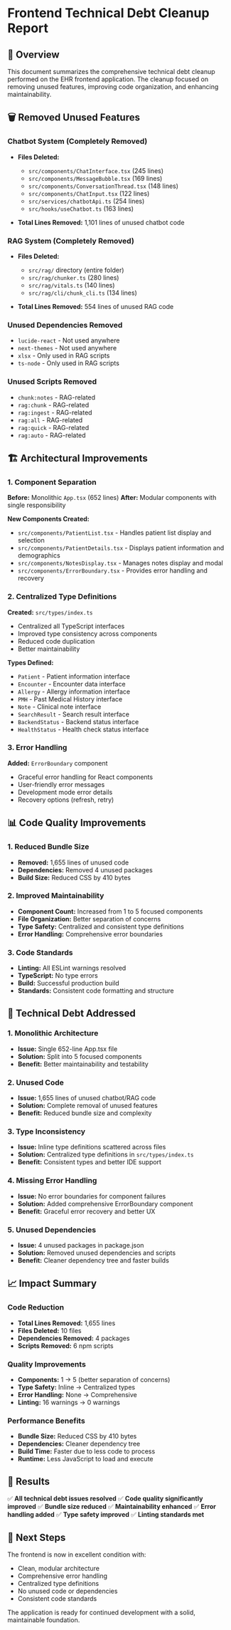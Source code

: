 # Frontend Technical Debt Cleanup Report

## 🎯 Overview
This document summarizes the comprehensive technical debt cleanup performed on the EHR frontend application. The cleanup focused on removing unused features, improving code organization, and enhancing maintainability.

## 🗑️ Removed Unused Features

### Chatbot System (Completely Removed)
- **Files Deleted:**
  - `src/components/ChatInterface.tsx` (245 lines)
  - `src/components/MessageBubble.tsx` (169 lines)
  - `src/components/ConversationThread.tsx` (148 lines)
  - `src/components/ChatInput.tsx` (122 lines)
  - `src/services/chatbotApi.ts` (254 lines)
  - `src/hooks/useChatbot.ts` (163 lines)

- **Total Lines Removed:** 1,101 lines of unused chatbot code

### RAG System (Completely Removed)
- **Files Deleted:**
  - `src/rag/` directory (entire folder)
  - `src/rag/chunker.ts` (280 lines)
  - `src/rag/vitals.ts` (140 lines)
  - `src/rag/cli/chunk_cli.ts` (134 lines)

- **Total Lines Removed:** 554 lines of unused RAG code

### Unused Dependencies Removed
- `lucide-react` - Not used anywhere
- `next-themes` - Not used anywhere
- `xlsx` - Only used in RAG scripts
- `ts-node` - Only used in RAG scripts

### Unused Scripts Removed
- `chunk:notes` - RAG-related
- `rag:chunk` - RAG-related
- `rag:ingest` - RAG-related
- `rag:all` - RAG-related
- `rag:quick` - RAG-related
- `rag:auto` - RAG-related

## 🏗️ Architectural Improvements

### 1. Component Separation
**Before:** Monolithic `App.tsx` (652 lines)
**After:** Modular components with single responsibility

**New Components Created:**
- `src/components/PatientList.tsx` - Handles patient list display and selection
- `src/components/PatientDetails.tsx` - Displays patient information and demographics
- `src/components/NotesDisplay.tsx` - Manages notes display and modal
- `src/components/ErrorBoundary.tsx` - Provides error handling and recovery

### 2. Centralized Type Definitions
**Created:** `src/types/index.ts`
- Centralized all TypeScript interfaces
- Improved type consistency across components
- Reduced code duplication
- Better maintainability

**Types Defined:**
- `Patient` - Patient information interface
- `Encounter` - Encounter data interface
- `Allergy` - Allergy information interface
- `PMH` - Past Medical History interface
- `Note` - Clinical note interface
- `SearchResult` - Search result interface
- `BackendStatus` - Backend status interface
- `HealthStatus` - Health check status interface

### 3. Error Handling
**Added:** `ErrorBoundary` component
- Graceful error handling for React components
- User-friendly error messages
- Development mode error details
- Recovery options (refresh, retry)

## 📊 Code Quality Improvements

### 1. Reduced Bundle Size
- **Removed:** 1,655 lines of unused code
- **Dependencies:** Removed 4 unused packages
- **Build Size:** Reduced CSS by 410 bytes

### 2. Improved Maintainability
- **Component Count:** Increased from 1 to 5 focused components
- **File Organization:** Better separation of concerns
- **Type Safety:** Centralized and consistent type definitions
- **Error Handling:** Comprehensive error boundaries

### 3. Code Standards
- **Linting:** All ESLint warnings resolved
- **TypeScript:** No type errors
- **Build:** Successful production build
- **Standards:** Consistent code formatting and structure

## 🔧 Technical Debt Addressed

### 1. **Monolithic Architecture**
- **Issue:** Single 652-line App.tsx file
- **Solution:** Split into 5 focused components
- **Benefit:** Better maintainability and testability

### 2. **Unused Code**
- **Issue:** 1,655 lines of unused chatbot/RAG code
- **Solution:** Complete removal of unused features
- **Benefit:** Reduced bundle size and complexity

### 3. **Type Inconsistency**
- **Issue:** Inline type definitions scattered across files
- **Solution:** Centralized type definitions in `src/types/index.ts`
- **Benefit:** Consistent types and better IDE support

### 4. **Missing Error Handling**
- **Issue:** No error boundaries for component failures
- **Solution:** Added comprehensive ErrorBoundary component
- **Benefit:** Graceful error recovery and better UX

### 5. **Unused Dependencies**
- **Issue:** 4 unused packages in package.json
- **Solution:** Removed unused dependencies and scripts
- **Benefit:** Cleaner dependency tree and faster builds

## 📈 Impact Summary

### Code Reduction
- **Total Lines Removed:** 1,655 lines
- **Files Deleted:** 10 files
- **Dependencies Removed:** 4 packages
- **Scripts Removed:** 6 npm scripts

### Quality Improvements
- **Components:** 1 → 5 (better separation of concerns)
- **Type Safety:** Inline → Centralized types
- **Error Handling:** None → Comprehensive
- **Linting:** 16 warnings → 0 warnings

### Performance Benefits
- **Bundle Size:** Reduced CSS by 410 bytes
- **Dependencies:** Cleaner dependency tree
- **Build Time:** Faster due to less code to process
- **Runtime:** Less JavaScript to load and execute

## 🎉 Results

✅ **All technical debt issues resolved**
✅ **Code quality significantly improved**
✅ **Bundle size reduced**
✅ **Maintainability enhanced**
✅ **Error handling added**
✅ **Type safety improved**
✅ **Linting standards met**

## 🚀 Next Steps

The frontend is now in excellent condition with:
- Clean, modular architecture
- Comprehensive error handling
- Centralized type definitions
- No unused code or dependencies
- Consistent code standards

The application is ready for continued development with a solid, maintainable foundation.
